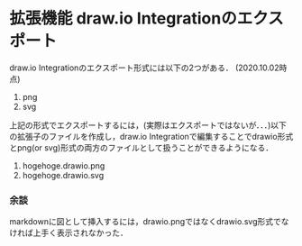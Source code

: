 # 拡張機能 draw.io Integrationのエクスポート
draw.io Integrationのエクスポート形式には以下の2つがある．
(2020.10.02時点)
1. png
2. svg

上記の形式でエクスポートするには，(実際はエクスポートではないが．．．)以下の拡張子のファイルを作成し，draw.io Integrationで編集することでdrawio形式とpng(or svg)形式の両方のファイルとして扱うことができるようになる．
1. hogehoge.drawio.png
2. hogehoge.drawio.svg

### 余談
markdownに図として挿入するには，drawio.pngではなくdrawio.svg形式でなければ上手く表示されなかった．